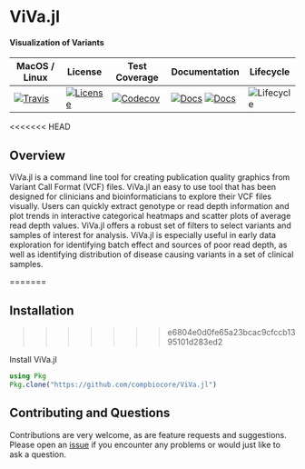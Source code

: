 # ViVa.jl

#### Visualization of Variants


| MacOS / Linux | License | Test Coverage | Documentation | Lifecycle |
| --- | ---- | ------ | ------ | ---- |
|[![Travis](https://img.shields.io/travis/bcbi/ViVa.jl/master.svg?style=flat-square)](https://travis-ci.org/bcbi/ViVa.jl)| [![License](https://img.shields.io/badge/license-MIT-orange.svg?style=flat-square)](https://github.com/compbiocore/ViVa.jl/blob/clean-up/LICENSE.md)| [![Codecov](https://img.shields.io/codecov/c/github/bcbi/ViVa.jl.svg?style=flat-square)](https://codecov.io/gh/bcbi/ViVa.jl/branch/master) | [![Docs](https://img.shields.io/badge/docs-stable-blue.svg?style=flat-square)](https://bcbi.github.io/ViVa.jl/stable) [![Docs](https://img.shields.io/badge/docs-latest-blue.svg?style=flat-square)](https://bcbi.github.io/ViVa.jl/latest) | ![Lifecycle](https://img.shields.io/badge/lifecycle-experimental-orange.svg?style=flat-square) |

<<<<<<< HEAD
## Overview

ViVa.jl is a command line tool for creating publication quality graphics from Variant Call Format (VCF) files. ViVa.jl an easy to use tool that has been designed for clinicians and bioinformaticians to explore their VCF files visually. Users can quickly extract genotype or read depth information and plot trends in interactive categorical heatmaps and scatter plots of average read depth values. ViVa.jl offers a robust set of filters to select variants and samples of interest for analysis. ViVa.jl is especially useful in early data exploration for identifying batch effect and sources of poor read depth, as well as identifying distribution of disease causing variants in a set of clinical samples.


=======
## Installation
>>>>>>> e6804e0d0fe65a23bcac9cfccb1395101d283ed2

Install ViVa.jl

```julia
using Pkg
Pkg.clone("https://github.com/compbiocore/ViVa.jl")
```

## Contributing and Questions

Contributions are very welcome, as are feature requests and suggestions. Please open an
[issue][issues-url] if you encounter any problems or would just like to ask a question.

[issues-url]: https://github.com/compbiocore/CAOS/issues
